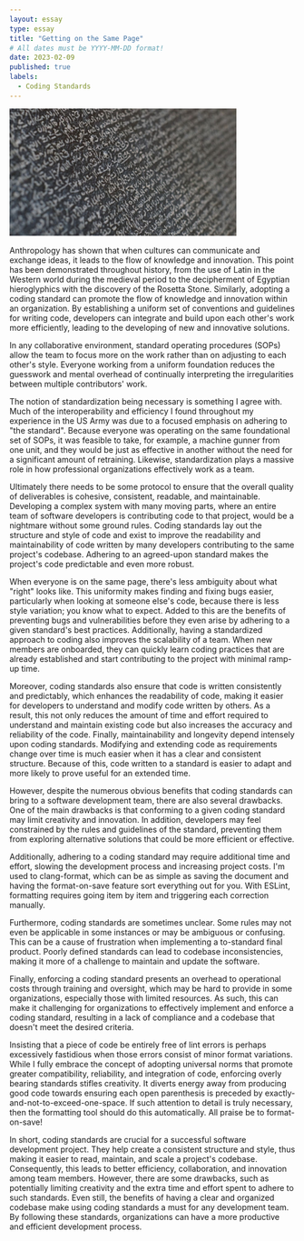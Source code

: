 ```yaml
---
layout: essay
type: essay
title: "Getting on the Same Page"
# All dates must be YYYY-MM-DD format!
date: 2023-02-09
published: true
labels:
  - Coding Standards
---
```


<img width="400px" class="rounded float-end pe-4" src="/img/essayPics/rosetta_stone.jpeg">

Anthropology has shown that when cultures can communicate and exchange ideas, it leads to the flow of knowledge and innovation. This point has been demonstrated throughout history, from the use of Latin in the Western world during the medieval period to the decipherment of Egyptian hieroglyphics with the discovery of the Rosetta Stone. Similarly, adopting a coding standard can promote the flow of knowledge and innovation within an organization. By establishing a uniform set of conventions and guidelines for writing code, developers can integrate and build upon each other's work more efficiently, leading to the developing of new and innovative solutions.

In any collaborative environment, standard operating procedures (SOPs) allow the team to focus more on the work rather than on adjusting to each other's style. Everyone working from a uniform foundation reduces the guesswork and mental overhead of continually interpreting the irregularities between multiple contributors' work.  

The notion of standardization being necessary is something I agree with.   Much of the interoperability and efficiency I found throughout my experience in the US Army was due to a focused emphasis on adhering to "the standard". Because everyone was operating on the same foundational set of SOPs, it was feasible to take, for example, a machine gunner from one unit, and they would be just as effective in another without the need for a significant amount of retraining. Likewise, standardization plays a massive role in how professional organizations effectively work as a team.

Ultimately there needs to be some protocol to ensure that the overall quality of deliverables is cohesive, consistent, readable, and maintainable. Developing a complex system with many moving parts, where an entire team of software developers is contributing code to that project, would be a nightmare without some ground rules. Coding standards lay out the structure and style of code and exist to improve the readability and maintainability of code written by many developers contributing to the same project's codebase. Adhering to an agreed-upon standard makes the project's code predictable and even more robust.

When everyone is on the same page, there's less ambiguity about what "right" looks like. This uniformity makes finding and fixing bugs easier, particularly when looking at someone else's code, because there is less style variation; you know what to expect. Added to this are the benefits of preventing bugs and vulnerabilities before they even arise by adhering to a given standard's best practices. Additionally, having a standardized approach to coding also improves the scalability of a team. When new members are onboarded, they can quickly learn coding practices that are already established and start contributing to the project with minimal ramp-up time.

Moreover, coding standards also ensure that code is written consistently and predictably, which enhances the readability of code, making it easier for developers to understand and modify code written by others. As a result, this not only reduces the amount of time and effort required to understand and maintain existing code but also increases the accuracy and reliability of the code. Finally, maintainability and longevity depend intensely upon coding standards. Modifying and extending code as requirements change over time is much easier when it has a clear and consistent structure. Because of this, code written to a standard is easier to adapt and more likely to prove useful for an extended time.  

However, despite the numerous obvious benefits that coding standards can bring to a software development team, there are also several drawbacks. One of the main drawbacks is that conforming to a given coding standard may limit creativity and innovation. In addition, developers may feel constrained by the rules and guidelines of the standard, preventing them from exploring alternative solutions that could be more efficient or effective.

Additionally, adhering to a coding standard may require additional time and effort, slowing the development process and increasing project costs. I'm used to clang-format, which can be as simple as saving the document and having the format-on-save feature sort everything out for you. With ESLint, formatting requires going item by item and triggering each correction manually.  

Furthermore, coding standards are sometimes unclear. Some rules may not even be applicable in some instances or may be ambiguous or confusing. This can be a cause of frustration when implementing a to-standard final product. Poorly defined standards can lead to codebase inconsistencies, making it more of a challenge to maintain and update the software.  

Finally, enforcing a coding standard presents an overhead to operational costs through training and oversight, which may be hard to provide in some organizations, especially those with limited resources. As such, this can make it challenging for organizations to effectively implement and enforce a coding standard, resulting in a lack of compliance and a codebase that doesn't meet the desired criteria.

Insisting that a piece of code be entirely free of lint errors is perhaps excessively fastidious when those errors consist of minor format variations. While I fully embrace the concept of adopting universal norms that promote greater compatibility, reliability, and integration of code, enforcing overly bearing standards stifles creativity. It diverts energy away from producing good code towards ensuring each open parenthesis is preceded by exactly-and-not-to-exceed-one-space. If such attention to detail is truly necessary, then the formatting tool should do this automatically. All praise be to format-on-save!

In short, coding standards are crucial for a successful software development project. They help create a consistent structure and style, thus making it easier to read, maintain, and scale a project's codebase. Consequently, this leads to better efficiency, collaboration, and innovation among team members. However, there are some drawbacks, such as potentially limiting creativity and the extra time and effort spent to adhere to such standards. Even still, the benefits of having a clear and organized codebase make using coding standards a must for any development team. By following these standards, organizations can have a more productive and efficient development process.
